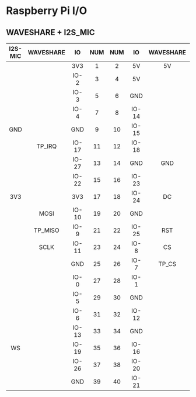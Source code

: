 # Raspberry Pi I/O

## WAVESHARE + I2S_MIC

| I2S-MIC | WAVESHARE | IO | NUM | NUM | IO | WAVESHARE | I2S-MIC |
|:-------:|:---------:|:--:|:---:|:---:|:--:|:---------:|:-------:|
| | | 3V3 | 1 | 2 | 5V | 5V | |
| | | IO-2 | 3 | 4 | 5V | | |
| | | IO-3 | 5 | 6 | GND | | |
| | | IO-4 | 7 | 8 | IO-14 | | |
| GND | | GND | 9 | 10 | IO-15 | | |
| | TP_IRQ | IO-17 | 11 | 12 | IO-18 | | BCLK |
| | | IO-27 | 13 | 14 | GND | GND | |
| | | IO-22 | 15 | 16 | IO-23 | | |
| 3V3 | | 3V3 | 17 | 18 | IO-24 | DC | |
| | MOSI | IO-10 | 19 | 20 | GND | | |
| | TP_MISO | IO-9 | 21 | 22 | IO-25 | RST | |
| | SCLK | IO-11 | 23 | 24 | IO-8 | CS | |
| | | GND | 25 | 26 | IO-7 | TP_CS | |
| | | IO-0 | 27 | 28 | IO-1 | | |
| | | IO-5 | 29 | 30 | GND | | |
| | | IO-6 | 31 | 32 | IO-12 | | |
| | | IO-13 | 33 | 34 | GND | | |
| WS | | IO-19 | 35 | 36 | IO-16 | | |
| |  | IO-26 | 37 | 38 | IO-20 | | DIN |
| |  | GND | 39 | 40 | IO-21 | | |